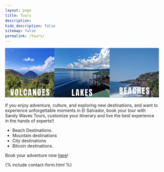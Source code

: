 ```yaml
---
layout: page
title: Tours
description:
hide_description: false
sitemap: false
permalink: /tours/
---
```

![Volcano](/assets/img/tours/tours-pic.png)

If you enjoy adventure, culture, and exploring new destinations, and want to experience unforgettable moments in El Salvador, book your tour with Sandy Waves Tours, customize your itinerary and live the best experience in the hands of experts!!

<ul><li>Beach Destinations.</li><li>Mountain destinations</li><li>City destinations</li><li>Bitcoin destinations.</li></ul>
Book your adventure now <a href="https://sandy.sv/contact/">here</a>!

{% include contact-form.html %}

